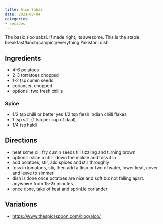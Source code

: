 ```yaml
---
title: Aloo Sabzi
date: 2021-08-04
categories:
- recipes
---
```


The basic aloo sabzi. If made right, its awesome. This is the staple breakfast/lunch/camping/everything Pakistani dish.

## Ingredients

- 4-6 potatoes
- 2-3 tomatoes chopped
- 1-2 tsp cumin seeds
- coriander, chopped
- optional: two fresh chillis

###  Spice

- 1/2 tsp chilli or better yes  1/2 tsp fresh indian chilli flakes
- 1 tsp salt (1 tsp per cup of daal)
- 1/4 tsp haldi

## Directions

- heat some oil, fry cumin seeds till sizzling and turning brown
- optional: slice a chilli down the middle and toss it in
- add potatoes, stir, add spices and stir throughly
- toss in tomatoes, stir, then add a tbsp or two of water, lower heat, cover and leave to simmer
- dish is done once potatoes are nice and soft but not falling apart. anywhere from 15-25 minutes.
- once done, take of heat and sprinkle coriander

## Variations

- https://www.thespicespoon.com/blog/aloo/